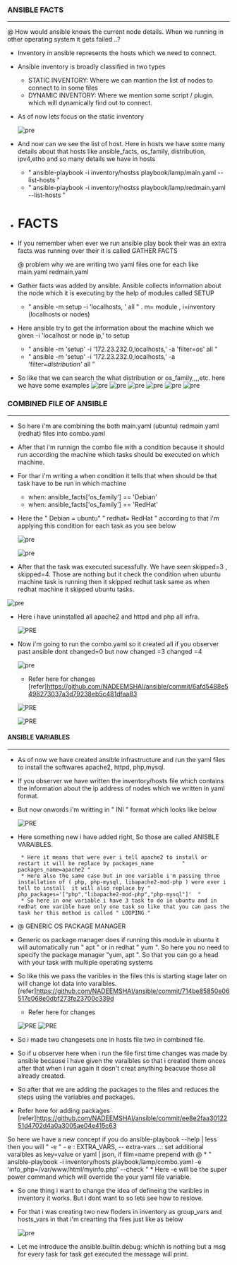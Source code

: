 ### ANSIBLE FACTS
---------------

@ How would ansible knows the current node details. When we running in other operating system it gets failed ..?

* Inventory in ansible represents the hosts which we need to connect.
* Ansible inventory is broadly classified in two types
   * STATIC INVENTORY: Where we can mantion the list of nodes to connect to in some files
   * DYNAMIC INVENTORY: Where we mention some script / plugin. which will dynamically find out to connect.
* As of now lets focus on the static inventory
  
  ![pre](IMAGES/f7.png)

* And now can we see the list of host. Here in hosts we have some many details about that hosts like ansible_facts, os_family, distribution, ipv4,etho and so many details we have in hosts 
    * " ansible-playbook -i inventory/hostss playbook/lamp/main.yaml --list-hosts "
    * " ansible-playbook -i inventory/hostss playbook/lamp/redmain.yaml --list-hosts "
* # FACTS 
* If you remember when ever we run ansible play book their was an extra facts was running over their it is called GATHER FACTS
  
  @ problem why we are writing two yaml files one for each like main.yaml redmain.yaml

* Gather facts was added by ansible. Ansible collects information about the node which it is executing by the help of modules called SETUP
   * " ansible -m setup -i 'localhosts, ' all "   .  m= module , i=inventory (localhosts or nodes)
* Here ansible try to get the information about the machine which we given -i 'localhost or node ip,' to setup
   * " ansible -m 'setup' -i '172.23.232.0,localhosts,' -a 'filter=*os*' all "
   * " ansible -m 'setup' -i '172.23.232.0,localhosts,' -a 'filter=*distribution*' all " 
* So like that we can search the what distribution or os_family,,,,etc. here we have some examples 
    ![pre](IMAGES/F1.png)
    ![pre](IMAGES/F2.png)
    ![pre](IMAGES/F3.png)
    ![pre](IMAGES/F4.png)
    ![pre](IMAGES/F5.png)
    ![pre](IMAGES/F6.png)


### COMBINED FILE OF ANSIBLE
--------------------------------


* So here i'm are combining the both main.yaml (ubuntu) redmain.yaml (redhat) files into combo.yaml 
* After that i'm runnign the combo file with a condition because it should run according the machine which tasks should be executed on which machine.
* For thar i'm writing a when condition it tells that when should be that task have to be run in which machine 
   * when: ansible_facts['os_family'] == 'Debian'
   * when: ansible_facts['os_family'] == 'RedHat'
* Here the " Debian = ubuntu" " redhat= RedHat " according to that i'm applying this condition for each task as you see below
 
  ![pre](IMAGES/C1.png)
 
  ![pre](IMAGES/C2.png)

* After that the task was executed sucessfully. We have seen skipped=3 , skipped=4. Those are nothing but it check the condition when ubuntu machine task is running then it skipped redhat task same as when redhat machine it skipped ubuntu tasks.
  
 ![pre](IMAGES/C3.png)

* Here i have uninstalled all apache2 and httpd and php all infra.
   
   ![PRE](IMAGES/U1.png)

* Now i'm going to run the combo.yaml so it created all if you observer past ansible dont changed=0 but now changed =3 changed =4

  ![pre](IMAGES/C4.png)

  * Refer here for changes
    [refer]https://github.com/NADEEMSHAI/ansible/commit/6afd5488e5498273037a3d79238eb5c481dfaa83

  ![PRE](IMAGES/C5.png)

  ![PRE](IMAGES/C6.png)


####  ANSIBLE VARIABLES
----------------------

* As of now we have created ansible infrastructure and run the yaml files to install the softwares apache2, httpd, php,mysql.
* If you observer we have written the inventory/hosts file which contains the information about the ip address of nodes  which  we  written in yaml format.
* But now onwords i'm writting in " INI " format which looks like below 
  
  ![PRE](IMAGES/C7.png)

* Here something new i have added right, So those are called ANISBLE VARAIBLES.

       * Here it means that were ever i tell apache2 to install or restart it will be replace by packages_name         " packages_name=apache2 "
       * Here also the same case but in one variable i'm passing three installation of ( php, php-mysql, libapache2-mod-php ) were ever i tell to install  it will also replace by "  php_packages='["php","libapache2-mod-php","php-mysql"]'  " 
       * So here in one variable i have 3 task to do in ubuntu and in redhat one varible have only one task so like that you can pass the task her this method is called " LOOPING "
  
*  @ GENERIC OS PACKAGE MANAGER

* Generic os package manager does if running this module in ubuntu it will automatically run " apt " or in redhat " yum ". So here you no need to specify the package manager "yum, apt ". So that you can go a head with your task with multiple operating systems
* So like this we pass the varibles in the files this is starting stage later on will change lot data into varaibles.
  [refer]https://github.com/NADEEMSHAI/ansible/commit/714be85850e06517e068e0dbf273fe23700c339d
  * Refer here for changes
  

   ![PRE](IMAGES/C8.png)
   ![PRE](IMAGES/C9.png)

* So i made two changesets one in hosts file two in combined file.


* So if u observer here when i run the file first time changes was made by ansible because i have given the varaibles so that i created them onces after that when i run again it dosn't creat anything beacuse those all already created.

* So after that we are adding the packages to the files and reduces the steps using the variables and packages.
* Refer here for adding packages 
    [refer]https://github.com/NADEEMSHAI/ansible/commit/ee8e2faa3012251d4702d4a0a3005ae04e415c63

 So here we have a new concept if you do ansible-playbook --help | less then you will " -e "
    - e : EXTRA_VARS, -- extra-vars ..: set additional varaibles as key=value or yaml | json, if film=name prepend with @ 
    * " ansible-playbook -i inventory/hosts playbook/lamp/combo.yaml -e 'info_php=/var/www/html/myinfo.php' --check  " 
    * Here -e will be the super power command which will override the your yaml file variable.
* So one thing i want to change the idea of defineing the varibles in inventory it works. But i dont want to so lets see how to reslove. 
* For that i was creating two new floders in inventory as group_vars and hosts_vars in that i'm crearting tha files just like as below 
   
   ![pre](IMAGES/C10.png)

* Let me introduce the ansible.builtin.debug: whichh is nothing but a msg for every task for task get executed the message will print.

 